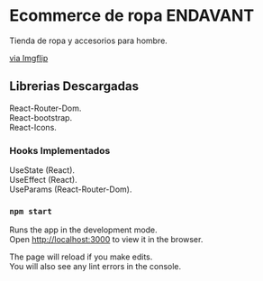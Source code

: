 # Ecommerce de ropa ENDAVANT

Tienda de ropa y accesorios para hombre.

<a href="https://imgflip.com/gif/57btcm">via Imgflip</a>

## Librerias Descargadas

React-Router-Dom.\
React-bootstrap.\
React-Icons.

### Hooks Implementados

UseState (React).\
UseEffect (React).\
UseParams (React-Router-Dom).


### `npm start`

Runs the app in the development mode.\
Open [http://localhost:3000](http://localhost:3000) to view it in the browser.

The page will reload if you make edits.\
You will also see any lint errors in the console.


